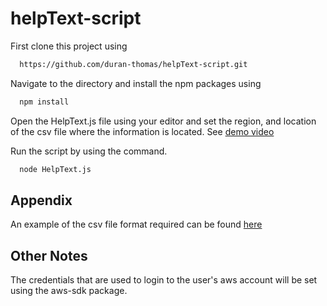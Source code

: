 # helpText-script

First clone this project using

```bash
  https://github.com/duran-thomas/helpText-script.git
```
Navigate to the directory and install the npm packages using

```bash
  npm install
```

Open the HelpText.js file using your editor and set the region, and location of the csv file where the information is located. See [demo video](https://drive.google.com/file/d/1eY2gaHyW_eW0KifMBeXa08BWlx8UUuLS/view?usp=sharing)

Run the script by using the command.

```bash
  node HelpText.js
```

## Appendix

An example of the csv file format required can be found [here](https://drive.google.com/file/d/1jrE8ynXxB8c8evYz2KSC4ZZgMhR-WgTv/view?usp=sharing)


## Other Notes

The credentials that are used to login to the user's aws account will be set using the aws-sdk package.
  
